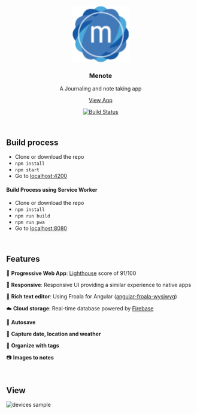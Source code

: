<p align="center">
  <a href="https://menote.ca">
    <img alt="Menote" title="Menote" src="https://github.com/dpetla/Menote/blob/master/src/assets/images/icons/Icon-152-ios.png" width="150">
  </a>
</p>
<h3 align="center">Menote</h3>
<p align="center">
  A Journaling and note taking app
</p>

<p align="center">
  <a href="https://menote-prod.web.app/">View App</a>
</p>

<p align="center">
  
  <a href="https://travis-ci.org/dpetla/Menote">
    <img alt="Build Status" src="https://travis-ci.org/dpetla/Menote.svg?branch=master">
  </a>
</p>

<br>

## Build process

- Clone or download the repo
- `npm install`
- `npm start`
- Go to [localhost:4200](http://localhost:4200)

#### Build Process using Service Worker

- Clone or download the repo
- `npm install`
- `npm run build`
- `npm run pwa`
- Go to [localhost:8080](http://localhost:8080)

 <br>

## Features

:rocket: **Progressive Web App**: [Lighthouse](https://github.com/GoogleChrome/lighthouse) score of 91/100

:iphone: **Responsive**: Responsive UI providing a similar experience to native apps

:pencil: **Rich text editor**: Using Froala for Angular ([angular-froala-wysiwyg](https://github.com/froala/angular-froala-wysiwyg))

:cloud: **Cloud storage**: Real-time database powered by [Firebase](https://github.com/firebase)

:floppy_disk: **Autosave**

:date: **Capture date, location and weather**

:bookmark_tabs: **Organize with tags**

:camera: **Images to notes**

<br>

## View

![devices sample](https://github.com/dpetla/ng-journal-app/blob/master/src/assets/images/devices_sample_opt-min.png)

<br>
